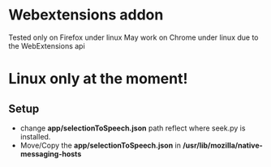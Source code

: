 # Webextensions addon 
Tested only on Firefox under linux
May work on Chrome under linux due to the WebExtensions api

#  Linux only at the moment!

## Setup
* change **app/selectionToSpeech.json** path reflect where seek.py is installed.
* Move/Copy the **app/selectionToSpeech.json** in **/usr/lib/mozilla/native-messaging-hosts**

#


